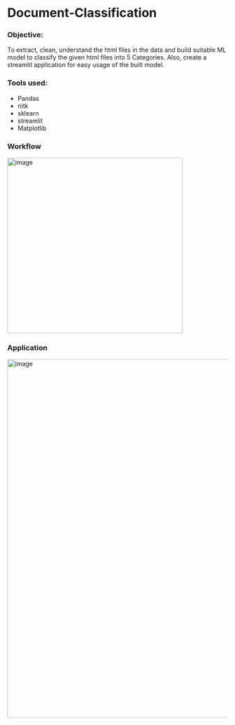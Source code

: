 # Document-Classification

### Objective: 
To extract, clean, understand the html files in the data and build suitable ML model to classify the given html files into 5 Categories. Also, create a streamlit application for easy usage of the built model.

### Tools used:
* Pandas
* nltk
* sklearn
* streamlit
* Matplotlib

### Workflow
<img width="401" alt="image" src="https://github.com/SharmilaAnanthasayanam/Document-Classification/assets/112562560/332a6e0b-6882-4bc5-9358-fa4ca03a602b">

### Application
<img width="819" alt="image" src="https://github.com/SharmilaAnanthasayanam/Document-Classification/assets/112562560/0029f142-bdb4-455e-b5e7-76ceb506a7ce">


